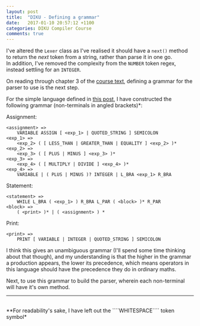 ```yaml
---
layout: post
title:  "DIKU - Defining a grammar"
date:   2017-01-10 20:57:12 +1100
categories: DIKU Compiler Course
comments: true
---
```


I've altered the ```Lexer``` class as I've realised it should have a ```next()``` method to return the *next* token from a string, rather than parse it in one go.  
In addition, I've removed the complexity from the ```NUMBER``` token regex, instead settling for an ```INTEGER```.

On reading through chapter 3 of the [course text], defining a grammar for the parser to use is the next step.

[course text]: http://www.diku.dk/~torbenm/Basics/basics_lulu2.pdf

For the simple language defined in [this post], I have constructed the following grammar (non-terminals in angled brackets)*:

[this post]: https://troydaniels.github.io/diku/compiler/course/2017/01/07/building-a-compiler-p2.html

Assignment:

    <assignment> =>
		VARIABLE ASSIGN [ <exp_1> | QUOTED_STRING ] SEMICOLON
    <exp_1> => 
		<exp_2> ( [ LESS_THAN | GREATER_THAN | EQUALITY ] <exp_2> )*
    <exp_2> =>
		<exp_3> ( [ PLUS | MINUS ] <exp_3> )*
    <exp_3> => 
		<exp_4> ( [ MULTIPLY | DIVIDE ] <exp_4> )*
    <exp_4> => 
		VARIABLE | ( PLUS | MINUS )? INTEGER | L_BRA <exp_1> R_BRA

Statement:

    <statement> =>
		WHILE L_BRA ( <exp_1> ) R_BRA L_PAR ( <block> )* R_PAR
    <block> =>
		( <print> )* | ( <assignment> ) *

Print:

    <print> =>
		PRINT [ VARIABLE | INTEGER | QUOTED_STRING ] SEMICOLON


I think this gives an unambiguous grammar (I'll spend some time thinking about that though), and my understanding is that the higher in the grammar a production appears, the lower its precedence, which means operators in this language should have the precedence they do in ordinary maths.

Next, to use this grammar to build the parser, wherein each non-terminal will have it's own method.


---  
<br>
**For readability's sake, I have left out the ````WHITESPACE```` token symbol*
